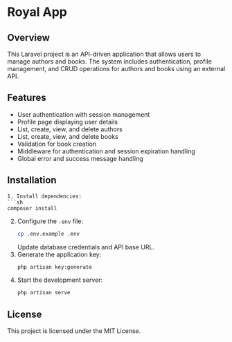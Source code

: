 # Royal App

## Overview

This Laravel project is an API-driven application that allows users to manage authors and books. The system includes authentication, profile management, and CRUD operations for authors and books using an external API.

## Features

- User authentication with session management
- Profile page displaying user details
- List, create, view, and delete authors
- List, create, view, and delete books
- Validation for book creation
- Middleware for authentication and session expiration handling
- Global error and success message handling

## Installation
   ```
1. Install dependencies:
   ```sh
   composer install
   ```
2. Configure the `.env` file:
   ```sh
   cp .env.example .env
   ```
   Update database credentials and API base URL.
3. Generate the application key:
   ```sh
   php artisan key:generate
   ```
4. Start the development server:
   ```sh
   php artisan serve
   ```
## License

This project is licensed under the MIT License.

